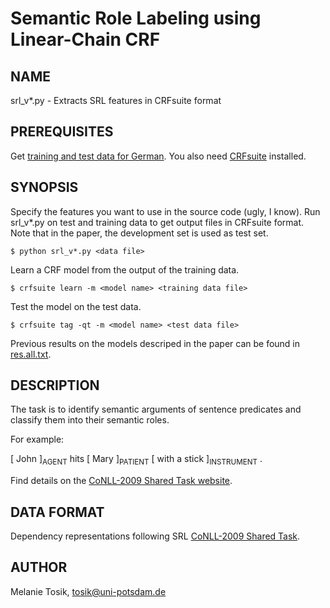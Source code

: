Semantic Role Labeling using Linear-Chain CRF
=============================================

NAME
----

srl_v*.py - Extracts SRL features in CRFsuite format

PREREQUISITES
--------

Get [training and test data for German](https://ufal.mff.cuni.cz/conll2009-st/data/traindev.html). You also need [CRFsuite](http://www.chokkan.org/software/crfsuite/) installed.

SYNOPSIS
--------

Specify the features you want to use in the source code (ugly, I know). Run srl_v*.py on test and training data to get output files in CRFsuite format. Note that in the paper, the development set is used as test set.

```
$ python srl_v*.py <data file>
```

Learn a CRF model from the output of the training data.

```
$ crfsuite learn -m <model name> <training data file>
```

Test the model on the test data.

```
$ crfsuite tag -qt -m <model name> <test data file>
```

Previous results on the models descriped in the paper can be found in [res.all.txt]().

DESCRIPTION
-----------

The task is to identify semantic arguments of sentence predicates and classify them into their semantic roles.

For example:

[ John ]<sub>AGENT</sub> hits [ Mary ]<sub>PATIENT</sub> [ with a stick ]<sub>INSTRUMENT</sub> .

Find details on the [CoNLL-2009 Shared Task website](https://ufal.mff.cuni.cz/conll2009-st/task-description.html). 

DATA FORMAT
-----------

Dependency representations following SRL [CoNLL-2009 Shared Task](https://ufal.mff.cuni.cz/conll2009-st/task-description.html).

AUTHOR
------
Melanie Tosik, tosik@uni-potsdam.de
